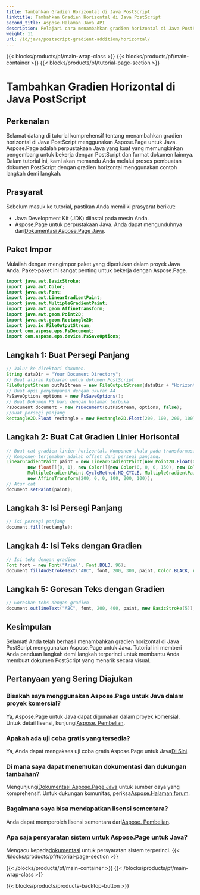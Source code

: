 ```yaml
---
title: Tambahkan Gradien Horizontal di Java PostScript
linktitle: Tambahkan Gradien Horizontal di Java PostScript
second_title: Aspose.Halaman Java API
description: Pelajari cara menambahkan gradien horizontal di Java PostScript dengan Aspose.Page untuk Java. Buat dokumen yang menakjubkan secara visual dengan mudah.
weight: 11
url: /id/java/postscript-gradient-addition/horizontal/
---
```


{{< blocks/products/pf/main-wrap-class >}}
{{< blocks/products/pf/main-container >}}
{{< blocks/products/pf/tutorial-page-section >}}

# Tambahkan Gradien Horizontal di Java PostScript

## Perkenalan
Selamat datang di tutorial komprehensif tentang menambahkan gradien horizontal di Java PostScript menggunakan Aspose.Page untuk Java. Aspose.Page adalah perpustakaan Java yang kuat yang memungkinkan pengembang untuk bekerja dengan PostScript dan format dokumen lainnya. Dalam tutorial ini, kami akan memandu Anda melalui proses pembuatan dokumen PostScript dengan gradien horizontal menggunakan contoh langkah demi langkah.
## Prasyarat
Sebelum masuk ke tutorial, pastikan Anda memiliki prasyarat berikut:
- Java Development Kit (JDK) diinstal pada mesin Anda.
- Aspose.Page untuk perpustakaan Java. Anda dapat mengunduhnya dari[Dokumentasi Aspose.Page Java](https://reference.aspose.com/page/java/).
## Paket Impor
Mulailah dengan mengimpor paket yang diperlukan dalam proyek Java Anda. Paket-paket ini sangat penting untuk bekerja dengan Aspose.Page.
```java
import java.awt.BasicStroke;
import java.awt.Color;
import java.awt.Font;
import java.awt.LinearGradientPaint;
import java.awt.MultipleGradientPaint;
import java.awt.geom.AffineTransform;
import java.awt.geom.Point2D;
import java.awt.geom.Rectangle2D;
import java.io.FileOutputStream;
import com.aspose.eps.PsDocument;
import com.aspose.eps.device.PsSaveOptions;

```
## Langkah 1: Buat Persegi Panjang
```java
// Jalur ke direktori dokumen.
String dataDir = "Your Document Directory";
// Buat aliran keluaran untuk dokumen PostScript
FileOutputStream outPsStream = new FileOutputStream(dataDir + "HorizontalGradient_outPS.ps");
// Buat opsi penyimpanan dengan ukuran A4
PsSaveOptions options = new PsSaveOptions();
// Buat Dokumen PS baru dengan halaman terbuka
PsDocument document = new PsDocument(outPsStream, options, false);
//Buat persegi panjang
Rectangle2D.Float rectangle = new Rectangle2D.Float(200, 100, 200, 100);
```
## Langkah 2: Buat Cat Gradien Linier Horisontal
```java
// Buat cat gradien linier horizontal. Komponen skala pada transformasi harus sama dengan lebar dan tinggi persegi panjang.
// Komponen terjemahan adalah offset dari persegi panjang.
LinearGradientPaint paint = new LinearGradientPaint(new Point2D.Float(0, 0), new Point2D.Float(200, 100),
        new float[]{0, 1}, new Color[]{new Color(0, 0, 0, 150), new Color(40, 128, 70, 50)},
        MultipleGradientPaint.CycleMethod.NO_CYCLE, MultipleGradientPaint.ColorSpaceType.SRGB,
        new AffineTransform(200, 0, 0, 100, 200, 100));
// Atur cat
document.setPaint(paint);
```
## Langkah 3: Isi Persegi Panjang
```java
// Isi persegi panjang
document.fill(rectangle);
```
## Langkah 4: Isi Teks dengan Gradien
```java
// Isi teks dengan gradien
Font font = new Font("Arial", Font.BOLD, 96);
document.fillAndStrokeText("ABC", font, 200, 300, paint, Color.BLACK, new BasicStroke(2));
```
## Langkah 5: Goresan Teks dengan Gradien
```java
// Goreskan teks dengan gradien
document.outlineText("ABC", font, 200, 400, paint, new BasicStroke(5));
```
## Kesimpulan
Selamat! Anda telah berhasil menambahkan gradien horizontal di Java PostScript menggunakan Aspose.Page untuk Java. Tutorial ini memberi Anda panduan langkah demi langkah terperinci untuk membantu Anda membuat dokumen PostScript yang menarik secara visual.
## Pertanyaan yang Sering Diajukan
### Bisakah saya menggunakan Aspose.Page untuk Java dalam proyek komersial?
Ya, Aspose.Page untuk Java dapat digunakan dalam proyek komersial. Untuk detail lisensi, kunjungi[Aspose. Pembelian](https://purchase.aspose.com/buy).
### Apakah ada uji coba gratis yang tersedia?
 Ya, Anda dapat mengakses uji coba gratis Aspose.Page untuk Java[Di Sini](https://releases.aspose.com/).
### Di mana saya dapat menemukan dokumentasi dan dukungan tambahan?
 Mengunjungi[Dokumentasi Aspose.Page Java](https://reference.aspose.com/page/java/) untuk sumber daya yang komprehensif. Untuk dukungan komunitas, periksa[Aspose.Halaman forum](https://forum.aspose.com/c/page/39).
### Bagaimana saya bisa mendapatkan lisensi sementara?
 Anda dapat memperoleh lisensi sementara dari[Aspose. Pembelian](https://purchase.aspose.com/temporary-license/).
### Apa saja persyaratan sistem untuk Aspose.Page untuk Java?
 Mengacu kepada[dokumentasi](https://reference.aspose.com/page/java/) untuk persyaratan sistem terperinci.
{{< /blocks/products/pf/tutorial-page-section >}}

{{< /blocks/products/pf/main-container >}}
{{< /blocks/products/pf/main-wrap-class >}}

{{< blocks/products/products-backtop-button >}}
